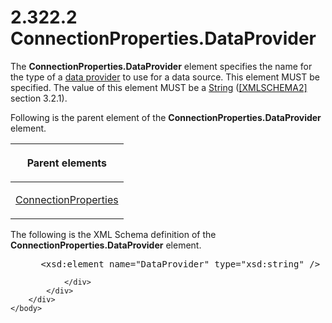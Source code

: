 <html dir="LTR" xmlns:mshelp="http://msdn.microsoft.com/mshelp" xmlns:ddue="http://ddue.schemas.microsoft.com/authoring/2003/5" xmlns:xlink="http://www.w3.org/1999/xlink" xmlns:tool="http://www.microsoft.com/tooltip">
    <head>
        <meta http-equiv="Content-Type" content="text/html; CHARSET=utf-8"></meta>
        <meta name="save" content="history"></meta>
        <title>2.322.2 ConnectionProperties.DataProvider</title>
        <xml>
            <mshelp:toctitle title="2.322.2 ConnectionProperties.DataProvider"></mshelp:toctitle>
            <mshelp:rltitle title="[MS-RDL]: ConnectionProperties.DataProvider"></mshelp:rltitle>
            <mshelp:keyword index="A" term="576b0f8c-ce0f-4b59-981a-cefa5c917633"></mshelp:keyword>
            <mshelp:attr name="DCSext.ContentType" value="open specification"></mshelp:attr>
            <mshelp:attr name="AssetID" value="576b0f8c-ce0f-4b59-981a-cefa5c917633"></mshelp:attr>
            <mshelp:attr name="TopicType" value="kbRef"></mshelp:attr>
            <mshelp:attr name="DCSext.Title" value="[MS-RDL]: ConnectionProperties.DataProvider" />
        </xml>
    </head>
    <body>
        <div id="header">
            <h1 class="heading">2.322.2 ConnectionProperties.DataProvider</h1>
        </div>
        <div id="mainSection">
            <div id="mainBody">
                <div id="allHistory" class="saveHistory"></div>
                <div id="sectionSection0" class="section" name="collapseableSection">
                    

<p>The <b>ConnectionProperties.DataProvider</b> element
specifies the name for the type of a <a href="b2482b3f-74ab-4ca8-a9e5-c07955011743.htm#gt_33fa4cdc-ae58-4a6c-8111-31377e1d292e">data provider</a> to use for a
data source. This element MUST be specified. The value of this element MUST be
a <a href="1ed81ef3-a683-45e3-aaad-bd2bbe71bc3d.htm">String</a> (<a href="https://go.microsoft.com/fwlink/?LinkId=90610">[XMLSCHEMA2]</a> section
3.2.1).</p>

<p>Following is the parent element of the <b>ConnectionProperties.DataProvider</b>
element.</p>

<table>
 <thead>
  <tr>
   <th>
   <p>Parent elements</p>
   </th>
  </tr>
 </thead>
 <tr>
  <td>
  <p><a href="47b5b8d2-5f61-4423-89c9-968ec87a1d73.htm">ConnectionProperties</a></p>
  </td>
 </tr>
</table>

<p>The following is the XML Schema definition of the <b>ConnectionProperties.DataProvider</b>
element.</p>

<dl>
<dd>
<div><pre> &lt;xsd:element name=&quot;DataProvider&quot; type=&quot;xsd:string&quot; /&gt;
</pre></div>
</dd></dl>


                </div>
            </div>
        </div>
    </body>
</html>